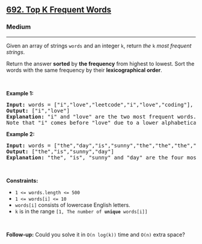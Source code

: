 <h2><a href="https://leetcode.com/problems/top-k-frequent-words/">692. Top K Frequent Words</a></h2><h3>Medium</h3><hr><div style="user-select: auto;"><p style="user-select: auto;">Given an array of strings <code style="user-select: auto;">words</code> and an integer <code style="user-select: auto;">k</code>, return <em style="user-select: auto;">the </em><code style="user-select: auto;">k</code><em style="user-select: auto;"> most frequent strings</em>.</p>

<p style="user-select: auto;">Return the answer <strong style="user-select: auto;">sorted</strong> by <strong style="user-select: auto;">the frequency</strong> from highest to lowest. Sort the words with the same frequency by their <strong style="user-select: auto;">lexicographical order</strong>.</p>

<p style="user-select: auto;">&nbsp;</p>
<p style="user-select: auto;"><strong style="user-select: auto;">Example 1:</strong></p>

<pre style="user-select: auto;"><strong style="user-select: auto;">Input:</strong> words = ["i","love","leetcode","i","love","coding"], k = 2
<strong style="user-select: auto;">Output:</strong> ["i","love"]
<strong style="user-select: auto;">Explanation:</strong> "i" and "love" are the two most frequent words.
Note that "i" comes before "love" due to a lower alphabetical order.
</pre>

<p style="user-select: auto;"><strong style="user-select: auto;">Example 2:</strong></p>

<pre style="user-select: auto;"><strong style="user-select: auto;">Input:</strong> words = ["the","day","is","sunny","the","the","the","sunny","is","is"], k = 4
<strong style="user-select: auto;">Output:</strong> ["the","is","sunny","day"]
<strong style="user-select: auto;">Explanation:</strong> "the", "is", "sunny" and "day" are the four most frequent words, with the number of occurrence being 4, 3, 2 and 1 respectively.
</pre>

<p style="user-select: auto;">&nbsp;</p>
<p style="user-select: auto;"><strong style="user-select: auto;">Constraints:</strong></p>

<ul style="user-select: auto;">
	<li style="user-select: auto;"><code style="user-select: auto;">1 &lt;= words.length &lt;= 500</code></li>
	<li style="user-select: auto;"><code style="user-select: auto;">1 &lt;= words[i] &lt;= 10</code></li>
	<li style="user-select: auto;"><code style="user-select: auto;">words[i]</code> consists of lowercase English letters.</li>
	<li style="user-select: auto;"><code style="user-select: auto;">k</code> is in the range <code style="user-select: auto;">[1, The number of <strong style="user-select: auto;">unique</strong> words[i]]</code></li>
</ul>

<p style="user-select: auto;">&nbsp;</p>
<p style="user-select: auto;"><strong style="user-select: auto;">Follow-up:</strong> Could you solve it in <code style="user-select: auto;">O(n log(k))</code> time and <code style="user-select: auto;">O(n)</code> extra space?</p>
</div>